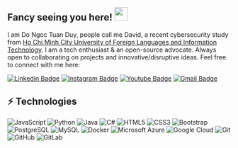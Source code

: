 ## Fancy seeing you here! <img src="https://raw.githubusercontent.com/aemmadi/aemmadi/master/wave.gif" width="30">

I am Do Ngoc Tuan Duy, people call me David, a recent cybersecurity study from [ Ho Chi Minh City University of Foreign Languages and Information Technology](https://huflit.edu.vn/). I am a tech enthusiast & an open-source advocate. Always open to collaborating on projects and innovative/disruptive ideas. Feel free to connect with me here:

[![Linkedin Badge](https://img.shields.io/badge/-tuanduy-blue?style=flat-square&logo=Linkedin&logoColor=white&link=https://www.linkedin.com/in/tdcyber1110/)](https://www.linkedin.com/in/tdcyber1110/)
[![Instagram Badge](https://img.shields.io/badge/-dntuanduy124-purple?style=flat-square&logo=instagram&logoColor=white&link=https://www.instagram.com/_duy.tuan24/)](https://www.instagram.com/_duy.tuan24/)
[![Youtube Badge](https://img.shields.io/badge/-tuanduy-darkred?style=flat-square&logo=youtube&logoColor=white&link=https://www.youtube.com/@duytuan2720)](https://www.youtube.com/@duytuan2720)
[![Gmail Badge](https://img.shields.io/badge/-tuanduy1411@gmail.com-c14438?style=flat-square&logo=Gmail&logoColor=white&link=mailto:tuanduy1411@gmail.com)](mailto:tuanduy1411@gmail.com)

## ⚡ Technologies

![JavaScript](https://img.shields.io/badge/-JavaScript-black?style=flat-square&logo=javascript)
![Python](https://img.shields.io/badge/-Python-black?style=flat-square&logo=Python)
![Java](https://img.shields.io/badge/-java-E34A86?style=flat-square&logo=java)
![C#](https://img.shields.io/badge/-C++-00599C?style=flat-square&logo=c#)
![HTML5](https://img.shields.io/badge/-HTML5-E34F26?style=flat-square&logo=html5&logoColor=white)
![CSS3](https://img.shields.io/badge/-CSS3-1572B6?style=flat-square&logo=css3)
![Bootstrap](https://img.shields.io/badge/-Bootstrap-563D7C?style=flat-square&logo=bootstrap)
![PostgreSQL](https://img.shields.io/badge/-PostgreSQL-336791?style=flat-square&logo=postgresql)
![MySQL](https://img.shields.io/badge/-MySQL-black?style=flat-square&logo=mysql)
![Docker](https://img.shields.io/badge/-Docker-black?style=flat-square&logo=docker)
![Microsoft Azure](https://img.shields.io/badge/Microsoft%20Azure-232F7E?style=flat-square&logo=microsoft-azure)
![Google Cloud](https://img.shields.io/badge/Google%20Cloud-black?style=flat-square&logo=google-cloud)
![Git](https://img.shields.io/badge/-Git-black?style=flat-square&logo=git)
![GitHub](https://img.shields.io/badge/-GitHub-181717?style=flat-square&logo=github)
![GitLab](https://img.shields.io/badge/-GitLab-FCA121?style=flat-square&logo=gitlab)


<!-- ![Github Stats](https://github-readme-stats.vercel.app/api?username=aemmadi&count_private=true&show_icons=true&include_all_commits=true) -->


